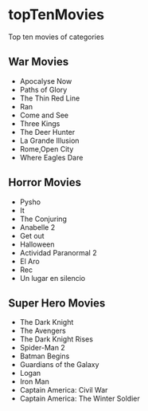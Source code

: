 # topTenMovies
Top ten movies of categories

## War Movies
- Apocalyse Now
- Paths of Glory
- The Thin Red Line
- Ran
- Come and See
- Three Kings
- The Deer Hunter
- La Grande Illusion
- Rome,Open City
- Where Eagles Dare

## Horror Movies
- Pysho
- It
- The Conjuring
- Anabelle 2
- Get out
- Halloween
- Actividad Paranormal 2
- El Aro
- Rec
- Un lugar en silencio

## Super Hero Movies
- The Dark Knight
- The Avengers
- The Dark Knight Rises
- Spider-Man 2
- Batman Begins
- Guardians of the Galaxy
- Logan 
- Iron Man
- Captain America: Civil War
- Captain America: The Winter Soldier 
